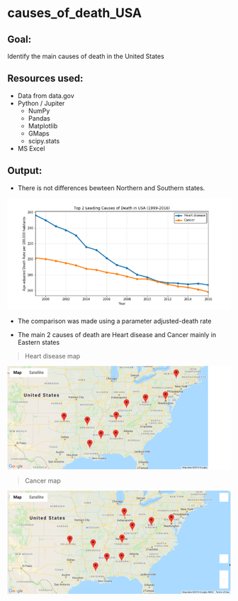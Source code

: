 # causes_of_death_USA

## Goal:
Identify the main causes of death in the United States

## Resources used:
* Data from data.gov
* Python / Jupiter
	* NumPy
	* Pandas
	* Matplotlib
	* GMaps
	* scipy.stats
* MS Excel

## Output:
* There is not differences bewteen Northern and Southern states.

![alt text](https://github.com/JoseLuisBracho/causes_of_death_USA/blob/master/Top%202%20Leading%20Causes%20of%20Death%20USA.png)
 
* The comparison was made using a parameter adjusted-death rate

* The main 2 causes of death are Heart disease and Cancer mainly in Eastern states

> Heart disease map

 ![alt text](https://github.com/JoseLuisBracho/causes_of_death_USA/blob/master/Top%2010%20Heart%20disease%20States%20map.png)

> Cancer map
	
![alt text](https://github.com/JoseLuisBracho/causes_of_death_USA/blob/master/Top%2010%20Cancer%20States%20map.png)

